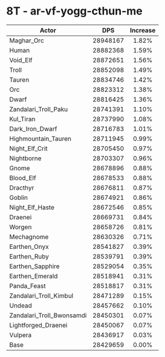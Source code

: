 # 8T - ar-vf-yogg-cthun-me
| Actor | DPS | Increase |
|---|:---:|:---:|
|Maghar_Orc|28948167|1.82%|
|Human|28882368|1.59%|
|Void_Elf|28872651|1.56%|
|Troll|28852098|1.49%|
|Tauren|28834746|1.42%|
|Orc|28823312|1.38%|
|Dwarf|28816425|1.36%|
|Zandalari_Troll_Paku|28741391|1.10%|
|Kul_Tiran|28737990|1.08%|
|Dark_Iron_Dwarf|28716783|1.01%|
|Highmountain_Tauren|28711945|0.99%|
|Night_Elf_Crit|28705450|0.97%|
|Nightborne|28703307|0.96%|
|Gnome|28678896|0.88%|
|Blood_Elf|28678533|0.88%|
|Dracthyr|28676811|0.87%|
|Goblin|28674921|0.86%|
|Night_Elf_Haste|28672546|0.85%|
|Draenei|28669731|0.84%|
|Worgen|28658726|0.81%|
|Mechagnome|28630326|0.71%|
|Earthen_Onyx|28541827|0.39%|
|Earthen_Ruby|28539791|0.39%|
|Earthen_Sapphire|28529054|0.35%|
|Earthen_Emerald|28518941|0.31%|
|Panda_Feast|28518817|0.31%|
|Zandalari_Troll_Kimbul|28471289|0.15%|
|Undead|28457662|0.10%|
|Zandalari_Troll_Bwonsamdi|28450301|0.07%|
|Lightforged_Draenei|28450067|0.07%|
|Vulpera|28436917|0.03%|
|Base|28429659|0.00%|
